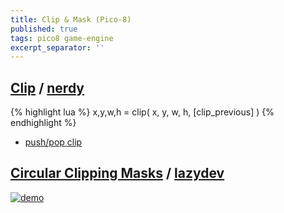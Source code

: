 ```yaml
---
title: Clip & Mask (Pico-8)
published: true
tags: pico8 game-engine
excerpt_separator: ''
---
```

## [Clip](http://pico8wiki.com/index.php?title=Clip) / [nerdy](https://nerdyteachers.com/PICO-8/Guide/?CLIP)

{% highlight lua %}
x,y,w,h = clip( x, y, w, h, [clip_previous] )
{% endhighlight %}

- [push/pop clip](https://chatgpt.com/share/68dfb936-069c-800d-8c9a-80a947939afb)
    
## [Circular Clipping Masks](https://www.lexaloffle.com/bbs/?tid=46286) / [lazydev](https://www.youtube.com/watch?v=435tL1chJhI)

[![demo](https://www.lexaloffle.com/media/16423/method4%20p8_0.gif)](https://www.lexaloffle.com/bbs/?tid=46286)

